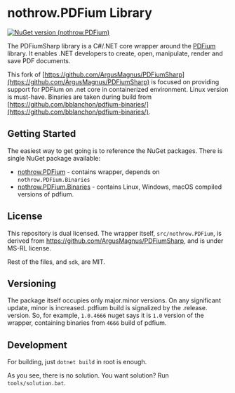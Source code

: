 # nothrow.PDFium Library

[![NuGet version (nothrow.PDFium)](https://img.shields.io/nuget/v/nothrow.PDFium.svg?style=flat-square)](https://www.nuget.org/packages/nothrow.PDFium/)

The PDFiumSharp library is a C#/.NET core wrapper around the <a href="https://pdfium.googlesource.com/pdfium/">PDFium</a> library. It enables .NET developers to create, open, manipulate, render and save PDF documents.

This fork of [https://github.com/ArgusMagnus/PDFiumSharp](https://github.com/ArgusMagnus/PDFiumSharp) is focused on providing support for PDFium on .net core in containerized environment. Linux version is must-have. Binaries are taken during build from [https://github.com/bblanchon/pdfium-binaries/](https://github.com/bblanchon/pdfium-binaries/).


## Getting Started

The easiest way to get going is to reference the NuGet packages. There is single NuGet package available:

- [nothrow.PDFium](https://www.nuget.org/packages/nothrow.PDFium/) - contains wrapper, depends on `nothrow.PDFium.Binaries`
- [nothrow.PDFium.Binaries](https://www.nuget.org/packages/nothrow.PDFium.Binaries/) - contains Linux, Windows, macOS compiled versions of pdfium.

## License

This repository is dual licensed. The wrapper itself, `src/nothrow.PDFium`, is derived from https://github.com/ArgusMagnus/PDFiumSharp, and is under MS-RL license.

Rest of the files, and `sdk`, are MIT.

## Versioning

The package itself occupies only major.minor versions. On any significant update, minor is increased.
pdfium build is signalized by the .release. version. So, for example, `1.0.4666` nuget says it is `1.0` version of the wrapper, containing binaries from `4666` build of pdfium.

## Development

For building, just `dotnet build` in root is enough.

As you see, there is no solution. You want solution? Run `tools/solution.bat`.
